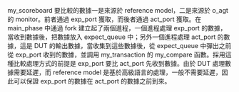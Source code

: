 my_scoreboard 要比較的數據一是來源於 reference model，二是來源於 o_agt 的 monitor。前者通過 exp_port 獲取，而後者通過 act_port 獲取。在 main_phase 中通過 fork 建立起了兩個進程，一個進程處理 exp_port 的數據，當收到數據後，把數據放入 expect_queue 中；另外一個進程處理 act_port 的數據，這是 DUT 的輸出數據，當收集到這些數據後，從 expect_queue 中彈出之前從 exp_port 收到的數據，並調用 my_transaction 的 my_compare 函數。採用這種比較處理方式的前提是 exp_port 要比 act_port 先收到數據。由於 DUT 處理數據需要延遲，而 reference model 是基於高級語言的處理，一般不需要延遲，因此可以保證 exp_port 的數據在 act_port 的數據之前到來。
